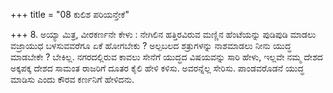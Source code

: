 +++
title = "08 ಕುಲಿಶ ಪರಿಯನ್ತೇಕೆ"

+++
8. ಅಯ್ಯಾ ಮಿತ್ರ, ವೀರಕರ್ಣನೇ ಕೇಳು : ನೇಗಿಲಿನ ಹತ್ತಿರವಿರುವ ಮಣ್ಣಿನ ಹೆಂಟೆಯನ್ನು  ಪುಡಿಪುಡಿ ಮಾಡಲು ವಜ್ರಾಯುಧ ಬಳಸುವವರೆಗೂ ಏಕೆ ಹೋಗಬೇಕು ? ಅಲ್ಪಬಲದ ಶತ್ರುಗಳನ್ನು ನಾಶಮಾಡಲು ನೀನು ಯುದ್ಧ ಮಾಡಬೇಕೇ ? ಬೇಕಿಲ್ಲ. ನಗರದಲ್ಲಿರುವ ಕಾವಲು ಸೇನೆಗೆ ಯುದ್ಧದ ವಿಷಯವನ್ನು ಸಾರಿ ಹೇಳು, ಇಲ್ಲವೇ ನಮ್ಮ ದೇಶದ ಅಕ್ಕಪಕ್ಕ ದೇಶದ ಸಾಮಂತ ರಾಜರಿಗೆ ದೂತರ ಕೈಲಿ ಹೇಳಿ ಕಳಿಸು. ಅವರನ್ನೆಲ್ಲ ಸೇರಿಸು. ಪಾಂಡವರೊಡನೆ ಯುದ್ಧ ಮಾಡಿಸು ಎಂದು ಕೌರವ ಕರ್ಣನಿಗೆ ಹೇಳಿದನು.